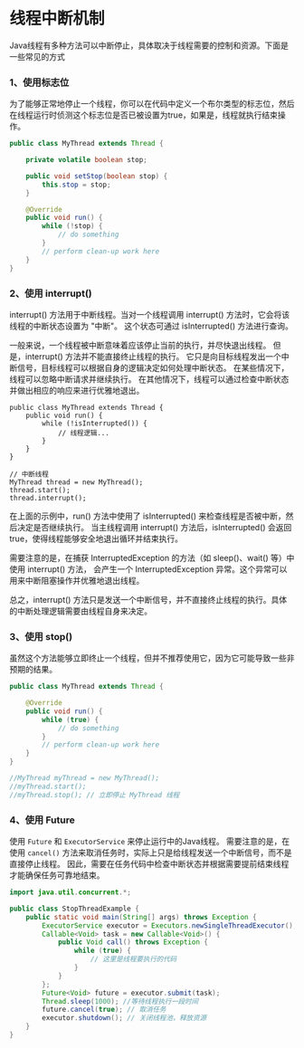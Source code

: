 # 线程中断机制

Java线程有多种方法可以中断停止，具体取决于线程需要的控制和资源。下面是一些常见的方式

### 1、使用标志位

为了能够正常地停止一个线程，你可以在代码中定义一个布尔类型的标志位，然后在线程运行时侦测这个标志位是否已被设置为true，如果是，线程就执行结束操作。

```java
public class MyThread extends Thread {

    private volatile boolean stop;

    public void setStop(boolean stop) {
        this.stop = stop;
    }

    @Override
    public void run() {
        while (!stop) {
            // do something
        }
        // perform clean-up work here
    }
}
```

### 2、使用 interrupt()

interrupt() 方法用于中断线程。当对一个线程调用 interrupt() 方法时，它会将该线程的中断状态设置为 "中断"。
这个状态可通过 isInterrupted() 方法进行查询。

一般来说，一个线程被中断意味着应该停止当前的执行，并尽快退出线程。
但是，interrupt() 方法并不能直接终止线程的执行。
它只是向目标线程发出一个中断信号，目标线程可以根据自身的逻辑决定如何处理中断状态。
在某些情况下，线程可以忽略中断请求并继续执行。
在其他情况下，线程可以通过检查中断状态并做出相应的响应来进行优雅地退出。

```
public class MyThread extends Thread {
    public void run() {
        while (!isInterrupted()) {
            // 线程逻辑...
        }
    }
}

// 中断线程
MyThread thread = new MyThread();
thread.start();
thread.interrupt();
```

在上面的示例中，run() 方法中使用了 isInterrupted() 来检查线程是否被中断，然后决定是否继续执行。
当主线程调用 interrupt() 方法后，isInterrupted() 会返回 true，使得线程能够安全地退出循环并结束执行。

需要注意的是，在捕获 InterruptedException 的方法（如 sleep()、wait() 等）中使用 interrupt() 方法，
会产生一个 InterruptedException 异常。这个异常可以用来中断阻塞操作并优雅地退出线程。

总之，interrupt() 方法只是发送一个中断信号，并不直接终止线程的执行。具体的中断处理逻辑需要由线程自身来决定。

### 3、使用 stop()

虽然这个方法能够立即终止一个线程，但并不推荐使用它，因为它可能导致一些非预期的结果。

```java
public class MyThread extends Thread {

    @Override
    public void run() {
        while (true) {
            // do something
        }
        // perform clean-up work here
    }
}

//MyThread myThread = new MyThread();
//myThread.start();
//myThread.stop(); // 立即停止 MyThread 线程
```

### 4、使用 Future

使用 `Future` 和 `ExecutorService` 来停止运行中的Java线程。
需要注意的是，在使用 `cancel()` 方法来取消任务时，实际上只是给线程发送一个中断信号，而不是直接停止线程。
因此，需要在任务代码中检查中断状态并根据需要提前结束线程才能确保任务可靠地结束。

```java
import java.util.concurrent.*;

public class StopThreadExample {
    public static void main(String[] args) throws Exception {
        ExecutorService executor = Executors.newSingleThreadExecutor();
        Callable<Void> task = new Callable<Void>() {
            public Void call() throws Exception {
                while (true) {
                    // 这里是线程要执行的代码
                }
            }
        };
        Future<Void> future = executor.submit(task);
        Thread.sleep(1000); //等待线程执行一段时间
        future.cancel(true); // 取消任务
        executor.shutdown(); // 关闭线程池，释放资源
    }
}
```

